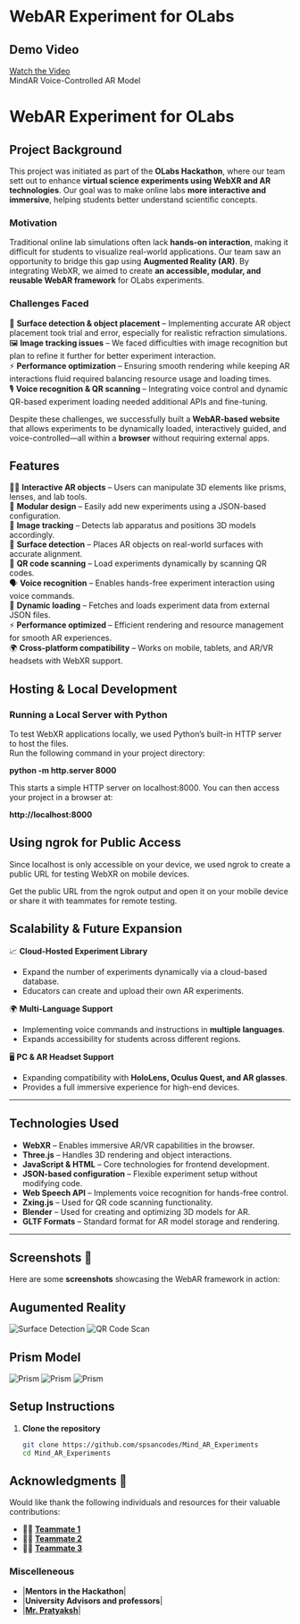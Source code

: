 # WebAR Experiment for OLabs  

## Demo Video  
[Watch the Video](https://drive.google.com/file/d/1Wfm-NOINuB0eAEoGixyq7OgRUFwc6Nzk/view?usp=drive_link)  
MindAR Voice-Controlled AR Model  

# WebAR Experiment for OLabs  

## Project Background  
This project was initiated as part of the **OLabs Hackathon**, where our team sett out to enhance **virtual science experiments using WebXR and AR technologies**. Our goal was to make online labs **more interactive and immersive**, helping students better understand scientific concepts.  

### Motivation  
Traditional online lab simulations often lack **hands-on interaction**, making it difficult for students to visualize real-world applications. Our team saw an opportunity to bridge this gap using **Augmented Reality (AR)**. By integrating WebXR, we aimed to create **an accessible, modular, and reusable WebAR framework** for OLabs experiments.  

### Challenges Faced   
📌 **Surface detection & object placement** – Implementing accurate AR object placement took trial and error, especially for realistic refraction simulations.  
🖼️ **Image tracking issues** – We faced difficulties with image recognition but plan to refine it further for better experiment interaction.  
⚡ **Performance optimization** – Ensuring smooth rendering while keeping AR interactions fluid required balancing resource usage and loading times.  
🎙️ **Voice recognition & QR scanning** – Integrating voice control and dynamic QR-based experiment loading needed additional APIs and fine-tuning.  

Despite these challenges, we successfully built a **WebAR-based website** that allows experiments to be dynamically loaded, interactively guided, and voice-controlled—all within a **browser** without requiring external apps.  

## Features  
  
🧑‍🔬 **Interactive AR objects** – Users can manipulate 3D elements like prisms, lenses, and lab tools.  
📂 **Modular design** – Easily add new experiments using a JSON-based configuration.  
🎯 **Image tracking** – Detects lab apparatus and positions 3D models accordingly.  
📡 **Surface detection** – Places AR objects on real-world surfaces with accurate alignment.  
📸 **QR code scanning** – Load experiments dynamically by scanning QR codes.  
🗣️ **Voice recognition** – Enables hands-free experiment interaction using voice commands.  
🔄 **Dynamic loading** – Fetches and loads experiment data from external JSON files.  
⚡ **Performance optimized** – Efficient rendering and resource management for smooth AR experiences.  
🌍 **Cross-platform compatibility** – Works on mobile, tablets, and AR/VR headsets with WebXR support.  

## Hosting & Local Development  

### Running a Local Server with Python  
To test WebXR applications locally, we used Python’s built-in HTTP server to host the files.  
Run the following command in your project directory:  

**python -m http.server 8000**

This starts a simple HTTP server on localhost:8000. You can then access your project in a browser at:

**http://localhost:8000**

## Using ngrok for Public Access
Since localhost is only accessible on your device, we used ngrok to create a public URL for testing WebXR on mobile devices.

Get the public URL from the ngrok output and open it on your mobile device or share it with teammates for remote testing.




## Scalability & Future Expansion  

📈 **Cloud-Hosted Experiment Library**  
- Expand the number of experiments dynamically via a cloud-based database.  
- Educators can create and upload their own AR experiments.  

🌍 **Multi-Language Support**  
- Implementing voice commands and instructions in **multiple languages**.  
- Expands accessibility for students across different regions.  

🖥️ **PC & AR Headset Support**  
- Expanding compatibility with **HoloLens, Oculus Quest, and AR glasses**.  
- Provides a full immersive experience for high-end devices.  

---


## Technologies Used  
- **WebXR** – Enables immersive AR/VR capabilities in the browser.  
- **Three.js** – Handles 3D rendering and object interactions.  
- **JavaScript & HTML** – Core technologies for frontend development.  
- **JSON-based configuration** – Flexible experiment setup without modifying code.  
- **Web Speech API** – Implements voice recognition for hands-free control.  
- **Zxing.js** – Used for QR code scanning functionality.  
- **Blender** – Used for creating and optimizing 3D models for AR.  
- **GLTF Formats** – Standard format for AR model storage and rendering.  

---


## Screenshots 📸  

Here are some **screenshots** showcasing the WebAR framework in action:  


## Augumented Reality

 ![Surface Detection](/images/AR%20(1).png) 
 ![QR Code Scan](/images/QRCode.png) 

 ## Prism Model

 ![Prism](/images/prism1.png) 
 ![Prism](/images/prism2.png) 
 ![Prism](/images/prism3.png) 


## Setup Instructions  

1. **Clone the repository**  
   ```sh
   git clone https://github.com/spsancodes/Mind_AR_Experiments
   cd Mind_AR_Experiments

## Acknowledgments 🙌
Would like thank the following individuals and resources for their valuable contributions:  

- 👨‍💻 **[Teammate 1](https://github.com/Garudan014)**
- 👨‍💻 **[Teammate 2](https://github.com/Yadi-codes)**
- 👨‍💻 **[Teammate 3](https://github.com/)**

### Miscelleneous
- |**Mentors in the Hackathon**|
- |**University Advisors and professors**|
- |**[Mr. Pratyaksh](https://github.com/LoneWolf4713)**|


